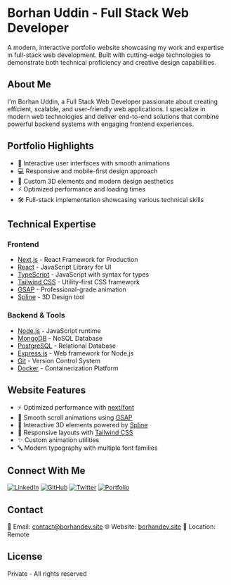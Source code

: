 # Borhan Uddin - Full Stack Web Developer

A modern, interactive portfolio website showcasing my work and expertise in full-stack web development. Built with cutting-edge technologies to demonstrate both technical proficiency and creative design capabilities.

## About Me

I'm Borhan Uddin, a Full Stack Web Developer passionate about creating efficient, scalable, and user-friendly web applications. I specialize in modern web technologies and deliver end-to-end solutions that combine powerful backend systems with engaging frontend experiences.

## Portfolio Highlights

- 🚀 Interactive user interfaces with smooth animations
- 💻 Responsive and mobile-first design approach
- 🎨 Custom 3D elements and modern design aesthetics
- ⚡ Optimized performance and loading times
- 🛠 Full-stack implementation showcasing various technical skills

## Technical Expertise

### Frontend

- [Next.js](https://nextjs.org/) - React Framework for Production
- [React](https://react.dev/) - JavaScript Library for UI
- [TypeScript](https://www.typescriptlang.org/) - JavaScript with syntax for types
- [Tailwind CSS](https://tailwindcss.com/) - Utility-first CSS framework
- [GSAP](https://greensock.com/gsap/) - Professional-grade animation
- [Spline](https://spline.design/) - 3D Design tool

### Backend & Tools

- [Node.js](https://nodejs.org/) - JavaScript runtime
- [MongoDB](https://www.mongodb.com/) - NoSQL Database
- [PostgreSQL](https://www.postgresql.org/) - Relational Database
- [Express.js](https://expressjs.com/) - Web framework for Node.js
- [Git](https://git-scm.com/) - Version Control System
- [Docker](https://www.docker.com/) - Containerization Platform

## Website Features

- ⚡ Optimized performance with [next/font](https://nextjs.org/docs/basic-features/font-optimization)
- 🎨 Smooth scroll animations using [GSAP](https://greensock.com/gsap/)
- 🎯 Interactive 3D elements powered by [Spline](https://spline.design/)
- 📱 Responsive layouts with [Tailwind CSS](https://tailwindcss.com/)
- ✨ Custom animation utilities
- 🔤 Modern typography with multiple font families

## Connect With Me

[![LinkedIn](https://img.shields.io/badge/LinkedIn-0077B5?style=for-the-badge&logo=linkedin&logoColor=white)](https://www.linkedin.com/in/your-profile)
[![GitHub](https://img.shields.io/badge/GitHub-100000?style=for-the-badge&logo=github&logoColor=white)](https://github.com/your-username)
[![Twitter](https://img.shields.io/badge/Twitter-1DA1F2?style=for-the-badge&logo=twitter&logoColor=white)](https://twitter.com/your-handle)
[![Portfolio](https://img.shields.io/badge/Portfolio-FF5722?style=for-the-badge&logo=google-chrome&logoColor=white)](https://borhandev.site/)

## Contact

📧 Email: contact@borhandev.site
🌐 Website: [borhandev.site](https://borhandev.site/)
📍 Location: Remote

## License

Private - All rights reserved
